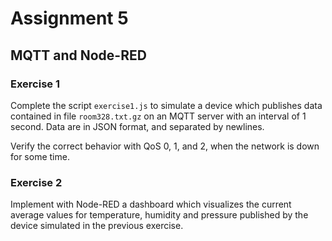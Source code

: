 # Assignment 5
## MQTT and Node-RED

### Exercise 1
Complete the script `exercise1.js` to simulate a device which publishes data contained in file `room328.txt.gz` 
on an MQTT server with an interval of 1 second.
Data are in JSON format, and separated by newlines.

Verify the correct behavior with QoS 0, 1, and 2, when the network is down for some time.

### Exercise 2
Implement with Node-RED a dashboard which visualizes the current average values for temperature, humidity and pressure published
by the device simulated in the previous exercise.
